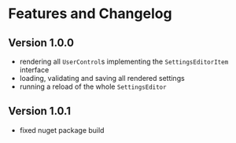 # Features and Changelog

## Version 1.0.0

- rendering all `UserControl`s implementing the `SettingsEditorItem` interface
- loading, validating and saving all rendered settings
- running a reload of the whole `SettingsEditor`

## Version 1.0.1

- fixed nuget package build
